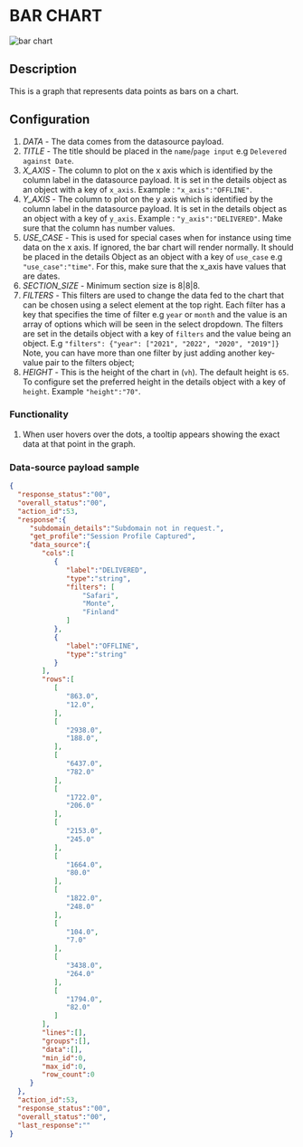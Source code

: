 # BAR CHART

![bar chart](https://i.postimg.cc/0M8rzVff/bar-chart.png "Bar Chart")

## Description

This is a graph that represents data points as bars on a chart.

## Configuration

1. *DATA* - The data comes from the datasource payload.
2. *TITLE* - The title should be placed in the  `name`/`page input`  e.g `Delevered against Date`.
3. *X_AXIS* - The column to plot on the x axis which is identified by the column label in the datasource payload. It is set in the details object as an object with a key of `x_axis`. Example : `"x_axis":"OFFLINE"`.
4. *Y_AXIS* - The column to plot on the y axis which is identified by the column label in the datasource payload. It is set in the details object as an object with a key of `y_axis`. Example : `"y_axis":"DELIVERED"`. Make sure that the column has number values.
5. *USE_CASE* - This is used for special cases when for instance using time data on the x axis. If ignored, the bar chart will render normally. It should be placed in the details Object as an object with a key of `use_case` e.g `"use_case":"time"`. For this, make sure that the x_axis have values that are dates.
6. *SECTION_SIZE* - Minimum section size is 8|8|8.
7. *FILTERS* - This filters are used to change the data fed to the chart that can be chosen using a select element at the top right. Each filter has a key that specifies the time of filter e.g `year` or `month` and the value is an array of options which will be seen in the select dropdown. The filters are set in the details object with a key of `filters` and the value being an object. E.g `"filters": {"year": ["2021", "2022", "2020", "2019"]}` Note, you can have more than one filter by just adding another key-value pair to the filters object;
8. *HEIGHT* - This is the height of the chart in (`vh`). The default height is `65`. To configure set the preferred height in the details object with a key of `height`. Example `"height":"70"`.

### Functionality

1. When user hovers over the dots, a tooltip appears showing the exact data at that point in the graph.

### Data-source payload sample

```json
{
  "response_status":"00",
  "overall_status":"00",
  "action_id":53,
  "response":{
     "subdomain_details":"Subdomain not in request.",
     "get_profile":"Session Profile Captured",
     "data_source":{
        "cols":[
           {
              "label":"DELIVERED",
              "type":"string",
              "filters": [
                  "Safari",
                  "Monte",
                  "Finland"
              ]
           },
           {
              "label":"OFFLINE",
              "type":"string"
           }
        ],
        "rows":[
           [
              "863.0",
              "12.0",
           ],
           [
              "2938.0",
              "188.0",
           ],
           [
              "6437.0",
              "782.0"
           ],
           [
              "1722.0",
              "206.0"
           ],
           [
              "2153.0",
              "245.0"
           ],
           [
              "1664.0",
              "80.0"
           ],
           [
              "1822.0",
              "248.0"
           ],
           [
              "104.0",
              "7.0"
           ],
           [
              "3438.0",
              "264.0"
           ],
           [
              "1794.0",
              "82.0"
           ]
        ],
        "lines":[],
        "groups":[],
        "data":[],
        "min_id":0,
        "max_id":0,
        "row_count":0
     }
  },
  "action_id":53,
  "response_status":"00",
  "overall_status":"00",
  "last_response":""
}
```
